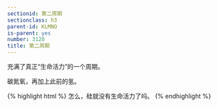 ```yaml
---
sectionid: 第二周期
sectionclass: h3
parent-id: KLMNO
is-parent: yes
number: 3120
title: 第二周期
---
```

充满了真正“生命活力”的一个周期。

碳氮氧，再加上此前的氢。

{% highlight html %}
怎么，硅就没有生命活力了吗。
{% endhighlight %}